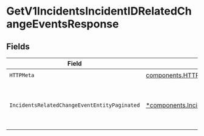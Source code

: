# GetV1IncidentsIncidentIDRelatedChangeEventsResponse


## Fields

| Field                                                                                                                           | Type                                                                                                                            | Required                                                                                                                        | Description                                                                                                                     |
| ------------------------------------------------------------------------------------------------------------------------------- | ------------------------------------------------------------------------------------------------------------------------------- | ------------------------------------------------------------------------------------------------------------------------------- | ------------------------------------------------------------------------------------------------------------------------------- |
| `HTTPMeta`                                                                                                                      | [components.HTTPMetadata](../../models/components/httpmetadata.md)                                                              | :heavy_check_mark:                                                                                                              | N/A                                                                                                                             |
| `IncidentsRelatedChangeEventEntityPaginated`                                                                                    | [*components.IncidentsRelatedChangeEventEntityPaginated](../../models/components/incidentsrelatedchangeevententitypaginated.md) | :heavy_minus_sign:                                                                                                              | List related changes that have been attached to an incident                                                                     |